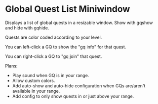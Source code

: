 # Global Quest List Miniwindow
Displays a list of global quests in a resizable window.  Show with gqshow and hide with gqhide.

Quests are color coded according to your level.

You can left-click a GQ to show the "gq info" for that quest.

You can right-click a GQ to "gq join" that quest.

Plans:  
- Play sound when GQ is in your range.
- Allow custom colors.
- Add auto-show and auto-hide configuration when GQs are/aren't available in your range.
- Add config to only show quests in or just above your range.
